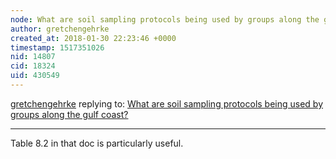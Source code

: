 ```yaml
---
node: What are soil sampling protocols being used by groups along the gulf coast?
author: gretchengehrke
created_at: 2018-01-30 22:23:46 +0000
timestamp: 1517351026
nid: 14807
cid: 18324
uid: 430549
---
```




[gretchengehrke](../profile/gretchengehrke) replying to: [What are soil sampling protocols being used by groups along the gulf coast?](../notes/stevie/08-31-2017/what-are-soil-sampling-protocols-being-used-by-groups-along-the-gulf-coast)

----
Table 8.2 in that doc is particularly useful.